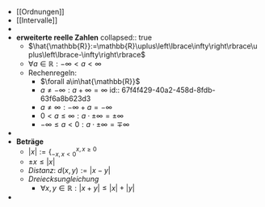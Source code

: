 - [[Ordnungen]]
- [[Intervalle]]
-
- **erweiterte reelle Zahlen**
  collapsed:: true
	- $\hat{\mathbb{R}}:=\mathbb{R}\uplus\left\lbrace\infty\right\rbrace\uplus\left\lbrace-\infty\right\rbrace$
	- $\forall a\in\mathbb{R}:-\infty<a<\infty$
	- Rechenregeln:
		- $\forall a\in\hat{\mathbb{R}}$
		- $a\neq-\infty:a+\infty=\infty$
		  id:: 67f4f429-40a2-458d-8fdb-63f6a8b623d3
		- $a\neq\infty:-\infty+a=-\infty$
		- $0<a\leq\infty:a\cdot\pm\infty=\pm\infty$
		- $-\infty\leq a<0:a\cdot\pm\infty=\mp\infty$
-
- **Beträge**
	- $\left|x\right|:=\left\lbrace_{-x,x<0}^{x,x\geq0}\right.$
	- $\pm x\leq\left|x\right|$
	- *Distanz*: $d\left(x,y\right):=\left|x-y\right|$
	- *Dreiecksungleichung*
		- $\forall x,y\in\mathbb{R}:\left|x+y\right|\leq\left|x\right|+\left|y\right|$
-